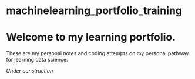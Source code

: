 # machinelearning_portfolio_training

# Welcome to my learning portfolio.

These are my personal notes and coding attempts on my personal pathway for learning data science.

*Under construction*
